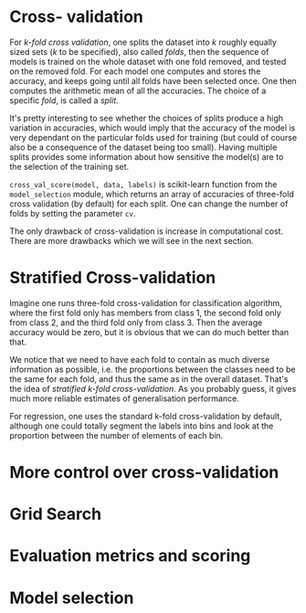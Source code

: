 # Cross- validation 

For _k-fold cross validation_, one splits the dataset into _k_ roughly equally sized sets (_k_ to be specified), also called _folds_, then the sequence of models is trained on the whole dataset with one fold removed, and tested on the removed fold. For each model one computes and stores the accuracy, and keeps going until all folds have been selected once. One then computes the arithmetic mean of all the accuracies. The choice of a specific _fold_, is called a _split_. 

It's pretty interesting to see whether the choices of splits produce a high variation in accuracies, which would imply that the accuracy of the model is very dependant on the particular folds used for training (but could of course also be a consequence of the dataset being too small). Having multiple splits provides some information about how sensitive the model(s) are to the selection of the training set. 

`cross_val_score(model, data, labels)` is scikit-learn function from the `model_selection` module, which returns an array of accuracies of three-fold cross validation (by default) for each split. One can change the number of folds by setting the parameter `cv`. 

The only drawback of cross-validation is increase in computational cost. There are more drawbacks which we will see in the next section. 
   
# Stratified Cross-validation 

Imagine one runs three-fold cross-validation for classification algorithm, where the first fold only has members from class 1, the second fold only from class 2, and the third fold only from class 3. Then the average accuracy would be zero, but it is obvious that we can do much better than that. 

We notice that we need to have each fold to contain as much diverse information as possible, i.e. the proportions between the classes need to be the same for each fold, and thus the same as in the overall dataset. That's the idea of _stratified k-fold cross-validation_. As you probably guess, it gives much more reliable estimates of generalisation performance. 

For regression, one uses the standard k-fold cross-validation by default, although one could totally segment the labels into bins and look at the proportion between the number of elements of each bin.   



# More control over cross-validation 

# Grid Search 



# Evaluation metrics and scoring 

# Model selection 
